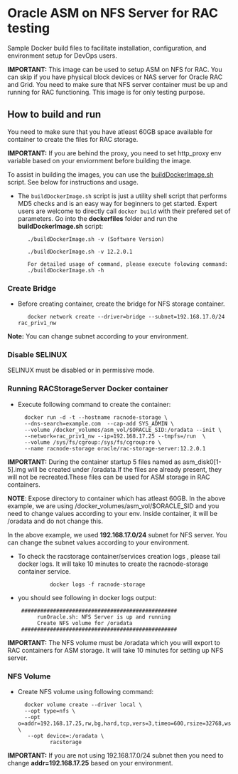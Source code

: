 # Oracle ASM on NFS Server for RAC testing
Sample Docker build files to facilitate installation, configuration, and environment setup for DevOps users.

**IMPORTANT:** This image can be used to setup ASM on NFS for RAC. You can skip if you have physical block devices or NAS server for Oracle RAC and Grid. You need to make sure that NFS server container must be up and running for RAC functioning. This image is for only testing purpose.

## How to build and run
You need to make sure that you have atleast 60GB space available for container to create the files for RAC storage.

**IMPORTANT:** If you are behind the proxy, you need to set http_proxy env variable based on your enviornment before building the image.

To assist in building the images, you can use the [buildDockerImage.sh](dockerfiles/buildDockerImage.sh) script. See below for instructions and usage.

* The `buildDockerImage.sh` script is just a utility shell script that performs MD5 checks and is an easy way for beginners to get started. Expert users are welcome to directly call `docker build` with their prefered set of parameters. Go into the **dockerfiles** folder and run the **buildDockerImage.sh** script:

         ./buildDockerImage.sh -v (Software Version)

         ./buildDockerImage.sh -v 12.2.0.1

         For detailed usage of command, please execute folowing command:
         ./buildDockerImage.sh -h

### Create Bridge
* Before creating container, create the bridge for NFS storage container.

         docker network create --driver=bridge --subnet=192.168.17.0/24 rac_priv1_nw

**Note:** You can change subnet according to your environment.

### Disable SELINUX
SELINUX must be disabled or in permissive mode.

### Running RACStorageServer Docker container
* Execute following command to create the container:

        docker run -d -t --hostname racnode-storage \
        --dns-search=example.com  --cap-add SYS_ADMIN \
        --volume /docker_volumes/asm_vol/$ORACLE_SID:/oradata --init \
        --network=rac_priv1_nw --ip=192.168.17.25 --tmpfs=/run  \
        --volume /sys/fs/cgroup:/sys/fs/cgroup:ro \
        --name racnode-storage oracle/rac-storage-server:12.2.0.1

**IMPORTANT:** During the container startup 5 files named as asm_disk0[1-5].img will be created under /oradata.If the files are already present, they will not be recreated.These files can be used for ASM storage in RAC containers.

**NOTE**: Expose directory to container which has atleast 60GB. In the above  example, we are using /docker_volumes/asm_vol/$ORACLE_SID and you need to change values according to your env. Inside container, it will be /oradata and do not change this.

In the above example, we used **192.168.17.0/24** subnet for NFS server. You can change the subnet values according to your environment.

* To check the racstorage container/services creation logs , please tail docker logs. It will take 10 minutes to create the racnode-storage container service.

                docker logs -f racnode-storage

 * you should see following in docker logs output:

        #################################################
             runOracle.sh: NFS Server is up and running
             Create NFS volume for /oradata
        #################################################

**IMPORTANT:** The NFS volume must be /oradata which you will export to RAC containers for ASM storage. It will take 10 minutes for setting up NFS server.

### NFS Volume
* Create NFS volume using following command:

        docker volume create --driver local \
        --opt type=nfs \
        --opt   o=addr=192.168.17.25,rw,bg,hard,tcp,vers=3,timeo=600,rsize=32768,wsize=32768,actimeo=0 \
         --opt device=:/oradata \
                racstorage

**IMPORTANT:** If you are not using 192.168.17.0/24 subnet then you need to change **addr=192.168.17.25** based on your environment.
